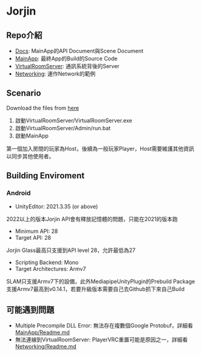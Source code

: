 # Jorjin

## Repo介紹
- [Docs](https://github.com/Robotlab-Jorjin/Docs): MainApp的API Document與Scene Document
- [MainApp](https://github.com/Robotlab-Jorjin/MainApp): 最終App的Build的Source Code
- [VirtualRoomServer](https://github.com/Robotlab-Jorjin/VirtualRoomServer): 通訊系統背後的Server
- [Networking](https://github.com/Robotlab-Jorjin/Networking): 運作Network的範例

## Scenario

Download the files from [here](https://github.com/Robotlab-Jorjin/VirtualRoomServer)
1. 啟動VirtualRoomServer/VirtualRoomServer.exe  
2. 啟動VirtualRoomServer/Admin/run.bat  
3. 啟動MainApp

第一個加入房間的玩家為Host，後續為一般玩家Player，Host需要維護其他資訊以同步其他使用者。

## Building Enviroment
### Android

- UnityEditor: 2021.3.35 (or above)

2022以上的版本Jorjin API會有釋放記憶體的問題，只能在2021的版本跑

- Minimum API: 28
- Target API: 28
  
Jorjin Glass最高只支援到API level 28，允許最低為27

- Scripting Backend: Mono
- Target Architectures: Armv7
  
SLAM只支援Armv7下的設備，此外MediapipeUnityPlugin的Prebuild Package支援Armv7最高到v0.14.1，若要升級版本需要自己去Github抓下來自己Build

## 可能遇到問題
- Multiple Precompile DLL Error: 無法存在複數個Google Protobuf，詳細看[MainApp/Readme.md](https://github.com/Robotlab-Jorjin/MainApp/blob/main/README.md)
- 無法連線到VirtualRoomServer: PlayerVRC重置可能是原因之一，詳細看[Networking/Readme.md](https://github.com/Robotlab-Jorjin/Networking/blob/main/README.md)

